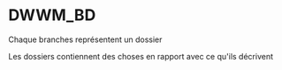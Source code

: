 # DWWM_BD

Chaque branches représentent un dossier 

Les dossiers contiennent des choses en rapport avec ce qu'ils décrivent

